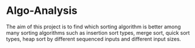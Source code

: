# Algo-Analysis
The aim of this project is to find which sorting algorithm is better among many sorting algorithms such as insertion sort types, merge sort, quick sort types, heap sort by different sequenced inputs and different input sizes.

